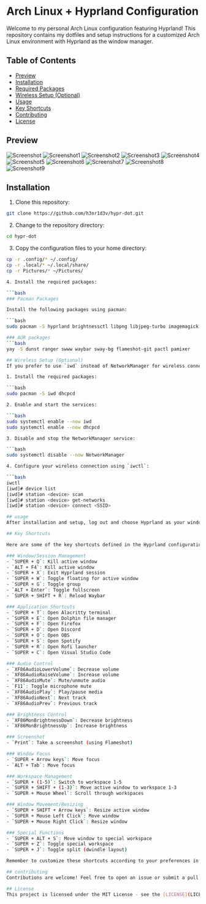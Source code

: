 # Arch Linux + Hyprland Configuration

Welcome to my personal Arch Linux configuration featuring Hyprland! This repository contains my dotfiles and setup instructions for a customized Arch Linux environment with Hyprland as the window manager.

## Table of Contents

- [Preview](#preview)
- [Installation](#installation)
- [Required Packages](#required-packages)
- [Wireless Setup (Optional)](#wireless-setup-optional)
- [Usage](#usage)
- [Key Shortcuts](#key-shortcuts)
- [Contributing](#contributing)
- [License](#license)

## Preview

![Screenshot](https://github.com/user-attachments/assets/6596d915-5a5d-44b4-953c-1de6ffec7215)
![Screenshot1](https://github.com/user-attachments/assets/6977c7bf-326f-4f02-9603-5a1cbd551cac)
![Screenshot2](https://github.com/user-attachments/assets/3879c72e-e97f-42fd-a9e6-a04394726c03)
![Screenshot3](https://github.com/user-attachments/assets/800bd5b3-486e-43c2-afbf-cea78e1cff60)
![Screenshot4](https://github.com/user-attachments/assets/59a7c441-91a9-4678-8e6d-959771bb21ed)
![Screenshot5](https://github.com/user-attachments/assets/6202fe7f-785e-4dd1-ac7b-93c9d010c6fc)
![Screenshot6](https://github.com/user-attachments/assets/d275d0ad-2e5a-4596-a194-e05dbd900867)
![Screenshot7](https://github.com/user-attachments/assets/88fdf57d-cd98-4422-addb-1de3230da852)
![Screenshot8](https://github.com/user-attachments/assets/11ab1007-a8bf-4944-8bdd-017a649fe2ef)
![Screenshot9](https://github.com/user-attachments/assets/a3d59ff6-809f-45d1-83e0-4d0e4344e052)

## Installation

1. Clone this repository:

```bash
git clone https://github.com/h3nr1d3v/hypr-dot.git 
```

2. Change to the repository directory:

```bash
cd hypr-dot
```

3. Copy the configuration files to your home directory:

```bash
cp -r .config/* ~/.config/
cp -r .local/* ~/.local/share/
cp -r Pictures/* ~/Pictures/

4. Install the required packages:

```bash
### Pacman Packages

Install the following packages using pacman:

```bash
sudo pacman -S hyprland brightnessctl libpng libjpeg-turbo imagemagick gawk grep dunst ripgrep vim neovim ffmpeg v4l-utils

### AUR packages
```bash
yay -S dunst ranger swww waybar sway-bg flameshot-git pactl pamixer

## Wireless Setup (Optional)
If you prefer to use `iwd` instead of NetworkManager for wireless connectivity, follow these steps:

1. Install the required packages:

```bash
sudo pacman -S iwd dhcpcd

2. Enable and start the services:

```bash
sudo systemctl enable --now iwd
sudo systemctl enable --now dhcpcd

3. Disable and stop the NetworkManager service:

```bash
sudo systemctl disable --now NetworkManager

4. Configure your wireless connection using `iwctl`:

```bash
iwctl
[iwd]# device list
[iwd]# station <device> scan
[iwd]# station <device> get-networks
[iwd]# station <device> connect <SSID>

## usage
After installation and setup, log out and choose Hyprland as your window manager at the login screen. Your customized environment should now be ready to use!

## Key Shortcuts

Here are some of the key shortcuts defined in the Hyprland configuration:

### Window/Session Management
- `SUPER + Q`: Kill active window
- `ALT + F4`: Kill active window
- `SUPER + X`: Exit Hyprland session
- `SUPER + W`: Toggle floating for active window
- `SUPER + G`: Toggle group
- `ALT + Enter`: Toggle fullscreen
- `SUPER + SHIFT + R`: Reload Waybar

### Application Shortcuts
- `SUPER + T`: Open Alacritty terminal
- `SUPER + E`: Open Dolphin file manager
- `SUPER + F`: Open Firefox
- `SUPER + D`: Open Discord
- `SUPER + O`: Open OBS
- `SUPER + S`: Open Spotify
- `SUPER + R`: Open Rofi launcher
- `SUPER + C`: Open Visual Studio Code

### Audio Control
- `XF86AudioLowerVolume`: Decrease volume
- `XF86AudioRaiseVolume`: Increase volume
- `XF86AudioMute`: Mute/unmute audio
- `F11`: Toggle microphone mute
- `XF86AudioPlay`: Play/pause media
- `XF86AudioNext`: Next track
- `XF86AudioPrev`: Previous track

### Brightness Control
- `XF86MonBrightnessDown`: Decrease brightness
- `XF86MonBrightnessUp`: Increase brightness

### Screenshot
- `Print`: Take a screenshot (using Flameshot)

### Window Focus
- `SUPER + Arrow keys`: Move focus
- `ALT + Tab`: Move focus

### Workspace Management
- `SUPER + (1-5)`: Switch to workspace 1-5
- `SUPER + SHIFT + (1-3)`: Move active window to workspace 1-3
- `SUPER + Mouse Wheel`: Scroll through workspaces

### Window Movement/Resizing
- `SUPER + SHIFT + Arrow keys`: Resize active window
- `SUPER + Mouse Left Click`: Move window
- `SUPER + Mouse Right Click`: Resize window

### Special Functions
- `SUPER + ALT + S`: Move window to special workspace
- `SUPER + Z`: Toggle special workspace
- `SUPER + J`: Toggle split (dwindle layout)

Remember to customize these shortcuts according to your preferences in the `~/.config/hypr/hyprland.conf` file.

## contributing
Contributions are welcome! Feel free to open an issue or submit a pull request if you have any suggestions or improvements.

## License
This project is licensed under the MIT License - see the [LICENSE](LICENSE) file for details.
```

